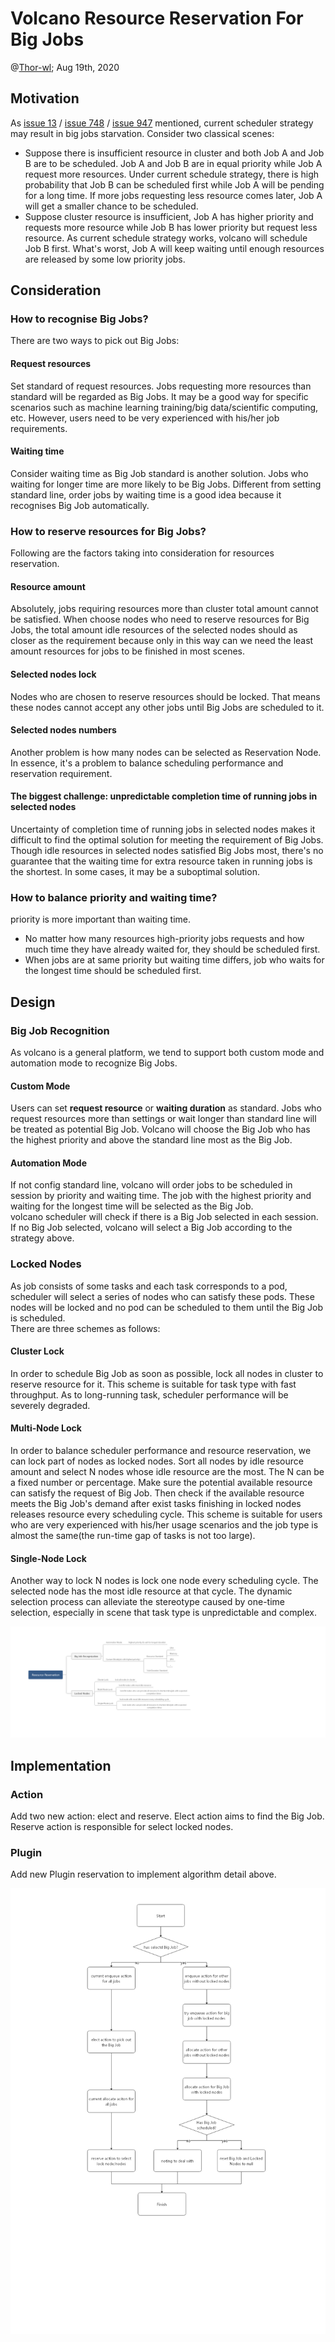 # Volcano Resource Reservation For Big Jobs

@[Thor-wl](https://github.com/Thor-wl); Aug 19th, 2020

## Motivation
As [issue 13](https://github.com/volcano-sh/volcano/issues/13) / [issue 748](https://github.com/volcano-sh/volcano/issues/748) 
/ [issue 947](https://github.com/volcano-sh/volcano/issues/947) mentioned, current scheduler strategy may result in big 
jobs starvation. Consider two classical scenes:
* Suppose there is insufficient resource in cluster and both Job A and Job B are to be scheduled. Job A and Job B are in 
equal priority while Job A request more resources. Under current schedule strategy, there is high probability that Job B
can be scheduled first while Job A will be pending for a long time. If more jobs requesting less resource comes later, 
Job A will get a smaller chance to be scheduled.
* Suppose cluster resource is insufficient, Job A has higher priority and requests more resource while Job B has lower
priority but request less resource. As current schedule strategy works, volcano will schedule Job B first. What's worst,
Job A will keep waiting until enough resources are released by some low priority jobs. 

## Consideration
### How to recognise Big Jobs?
There are two ways to pick out Big Jobs:
#### Request resources
Set standard of request resources. Jobs requesting more resources than standard will be regarded as Big Jobs. It may be
a good way for specific scenarios such as machine learning training/big data/scientific computing, etc. However, users 
need to be very experienced with his/her job requirements.
#### Waiting time
Consider waiting time as Big Job standard is another solution. Jobs who waiting for longer time are more likely to be
Big Jobs. Different from setting standard line, order jobs by waiting time is a good idea because it recognises Big Job
automatically.
### How to reserve resources for Big Jobs?
Following are the factors taking into consideration for resources reservation.
#### Resource amount
Absolutely, jobs requiring resources more than cluster total amount cannot be satisfied. When choose nodes who need to
reserve resources for Big Jobs, the total amount idle resources of the selected nodes should as closer as the requirement
because only in this way can we need the least amount resources for jobs to be finished in most scenes. 
#### Selected nodes lock
Nodes who are chosen to reserve resources should be locked. That means these nodes cannot accept any other jobs until Big
Jobs are scheduled to it.
#### Selected nodes numbers
Another problem is how many nodes can be selected as Reservation Node. In essence, it's a problem to balance scheduling
performance and reservation requirement.
#### The biggest challenge: unpredictable completion time of running jobs in selected nodes
Uncertainty of completion time of running jobs in selected nodes makes it difficult to find the optimal solution for 
meeting the requirement of Big Jobs. Though idle resources in selected nodes satisfied Big Jobs most, there's no guarantee 
that the waiting time for extra resource taken in running jobs is the shortest. In some cases, it may be a suboptimal 
solution.
### How to balance priority and waiting time?
priority is more important than waiting time.
* No matter how many resources high-priority jobs requests and how much time they have already waited for, they should be
scheduled first.
* When jobs are at same priority but waiting time differs, job who waits for the longest time should be scheduled first.

## Design
### Big Job Recognition
As volcano is a general platform, we tend to support both custom mode and automation mode to recognize Big Jobs.
#### Custom Mode
Users can set **request resource** or **waiting duration** as standard. Jobs who request resources more than settings or 
wait longer than standard line will be treated as potential Big Job. Volcano will choose the Big Job who has the highest 
priority and above the standard line most as the Big Job.
#### Automation Mode
If not config standard line, volcano will order jobs to be scheduled in session by priority and waiting time. The job 
with the highest priority and waiting for the longest time will be selected as the Big Job.                                                                                
volcano scheduler will check if there is a Big Job selected in each session. If no Big Job selected, volcano will select
a Big Job according to the strategy above.
### Locked Nodes
As job consists of some tasks and each task corresponds to a pod, scheduler will select a series of nodes who can satisfy
these pods. These nodes will be locked and no pod can be scheduled to them until the Big Job is scheduled.  
There are three schemes as follows:
#### Cluster Lock
In order to schedule Big Job as soon as possible, lock all nodes in cluster to reserve resource for it. This scheme is 
suitable for task type with fast throughput. As to long-running task, scheduler performance will be severely degraded.
#### Multi-Node Lock
In order to balance scheduler performance and resource reservation, we can lock part of nodes as locked nodes. Sort all
nodes by idle resource amount and select N nodes whose idle resource are the most. The N can be a fixed number or percentage.
Make sure the potential available resource can satisfy the request of Big Job. Then check if the available resource meets
the Big Job's demand after exist tasks finishing in locked nodes releases resource every scheduling cycle. This scheme is
suitable for users who are very experienced with his/her usage scenarios and the job type is almost the same(the run-time
gap of tasks is not too large).
#### Single-Node Lock
Another way to lock N nodes is lock one node every scheduling cycle. The selected node has the most idle resource at that
cycle. The dynamic selection process can alleviate the stereotype caused by one-time selection, especially in scene that
task type is unpredictable and complex.

![Feature Design](./images/ReservationDesign.png)

## Implementation
### Action
Add two new action: elect and reserve. Elect action aims to find the Big Job. Reserve action is responsible for select
locked nodes.
### Plugin 
Add new Plugin reservation to implement algorithm detail above.

![Workflow](./images/ReservationWorkflow.png)
